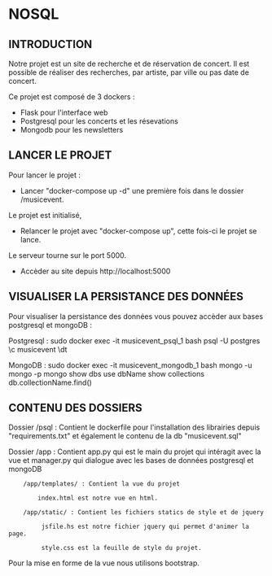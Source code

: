 # NOSQL

<h2>INTRODUCTION</h2>

Notre projet est un site de recherche et de réservation de concert.
Il est possible de réaliser des recherches, par artiste, par ville ou pas date de concert.

Ce projet est composé de 3 dockers :

- Flask pour l'interface web
- Postgresql pour les concerts et les résevations
- Mongodb pour les newsletters

<h2>LANCER LE PROJET</h2>

Pour lancer le projet :

- Lancer "docker-compose up -d" une première fois dans le dossier /musicevent.

Le projet est initialisé,

- Relancer le projet avec "docker-compose up", cette fois-ci le projet se lance.

Le serveur tourne sur le port 5000.

- Accèder au site depuis http://localhost:5000

<h2>VISUALISER LA PERSISTANCE DES DONNÉES</h2>

Pour visualiser la persistance des données vous pouvez accèder aux bases postgresql et mongoDB :

Postgresql : sudo docker exec -it musicevent_psql_1 bash
             psql -U postgres
             \c musicevent
             \dt
             
MongoDB : sudo docker exec -it musicevent_mongodb_1 bash
          mongo -u mongo -p mongo
          show dbs
          use dbName
          show collections
          db.collectionName.find()

<h2>CONTENU DES DOSSIERS</h2>

Dossier /psql : Contient le dockerfile pour l'installation des librairies depuis "requirements.txt" et également le contenu de la db "musicevent.sql"

Dossier /app : Contient app.py qui est le main du projet qui intéragit avec la vue et manager.py qui dialogue avec les bases de données postgresql et mongoDB

        /app/templates/ : Contient la vue du projet 
        
            index.html est notre vue en html.
        
        /app/static/ : Contient les fichiers statics de style et de jquery
        
             jsfile.hs est notre fichier jquery qui permet d'animer la page.
             
             style.css est la feuille de style du projet.
             
Pour la mise en forme de la vue nous utilisons bootstrap.
